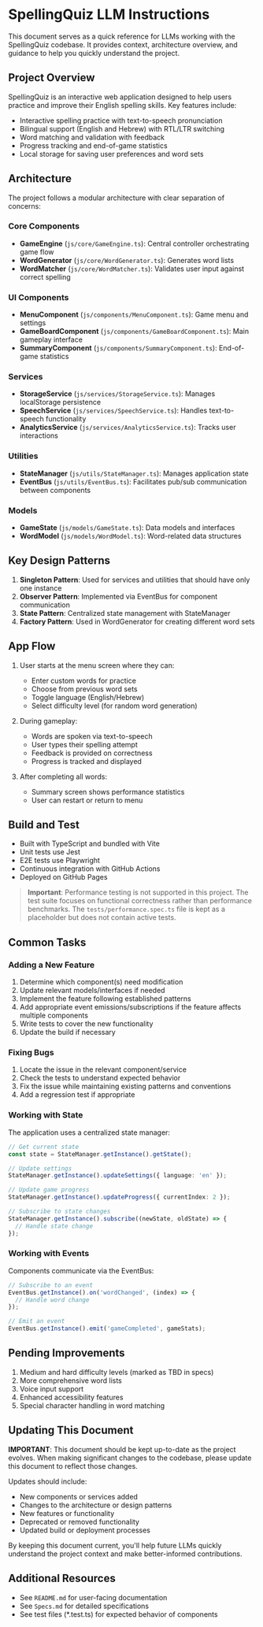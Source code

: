 # SpellingQuiz LLM Instructions

This document serves as a quick reference for LLMs working with the SpellingQuiz codebase. It provides context, architecture overview, and guidance to help you quickly understand the project.

## Project Overview

SpellingQuiz is an interactive web application designed to help users practice and improve their English spelling skills. Key features include:

- Interactive spelling practice with text-to-speech pronunciation
- Bilingual support (English and Hebrew) with RTL/LTR switching
- Word matching and validation with feedback
- Progress tracking and end-of-game statistics
- Local storage for saving user preferences and word sets

## Architecture

The project follows a modular architecture with clear separation of concerns:

### Core Components
- **GameEngine** (`js/core/GameEngine.ts`): Central controller orchestrating game flow
- **WordGenerator** (`js/core/WordGenerator.ts`): Generates word lists
- **WordMatcher** (`js/core/WordMatcher.ts`): Validates user input against correct spelling

### UI Components
- **MenuComponent** (`js/components/MenuComponent.ts`): Game menu and settings
- **GameBoardComponent** (`js/components/GameBoardComponent.ts`): Main gameplay interface
- **SummaryComponent** (`js/components/SummaryComponent.ts`): End-of-game statistics

### Services
- **StorageService** (`js/services/StorageService.ts`): Manages localStorage persistence
- **SpeechService** (`js/services/SpeechService.ts`): Handles text-to-speech functionality
- **AnalyticsService** (`js/services/AnalyticsService.ts`): Tracks user interactions

### Utilities
- **StateManager** (`js/utils/StateManager.ts`): Manages application state
- **EventBus** (`js/utils/EventBus.ts`): Facilitates pub/sub communication between components

### Models
- **GameState** (`js/models/GameState.ts`): Data models and interfaces
- **WordModel** (`js/models/WordModel.ts`): Word-related data structures

## Key Design Patterns

1. **Singleton Pattern**: Used for services and utilities that should have only one instance
2. **Observer Pattern**: Implemented via EventBus for component communication
3. **State Pattern**: Centralized state management with StateManager
4. **Factory Pattern**: Used in WordGenerator for creating different word sets

## App Flow

1. User starts at the menu screen where they can:
   - Enter custom words for practice
   - Choose from previous word sets
   - Toggle language (English/Hebrew)
   - Select difficulty level (for random word generation)

2. During gameplay:
   - Words are spoken via text-to-speech
   - User types their spelling attempt
   - Feedback is provided on correctness
   - Progress is tracked and displayed

3. After completing all words:
   - Summary screen shows performance statistics
   - User can restart or return to menu

## Build and Test

- Built with TypeScript and bundled with Vite
- Unit tests use Jest
- E2E tests use Playwright
- Continuous integration with GitHub Actions
- Deployed on GitHub Pages

> **Important**: Performance testing is not supported in this project. The test suite focuses on functional correctness rather than performance benchmarks. The `tests/performance.spec.ts` file is kept as a placeholder but does not contain active tests.

## Common Tasks

### Adding a New Feature

1. Determine which component(s) need modification
2. Update relevant models/interfaces if needed
3. Implement the feature following established patterns
4. Add appropriate event emissions/subscriptions if the feature affects multiple components
5. Write tests to cover the new functionality
6. Update the build if necessary

### Fixing Bugs

1. Locate the issue in the relevant component/service
2. Check the tests to understand expected behavior
3. Fix the issue while maintaining existing patterns and conventions
4. Add a regression test if appropriate

### Working with State

The application uses a centralized state manager:

```typescript
// Get current state
const state = StateManager.getInstance().getState();

// Update settings
StateManager.getInstance().updateSettings({ language: 'en' });

// Update game progress
StateManager.getInstance().updateProgress({ currentIndex: 2 });

// Subscribe to state changes
StateManager.getInstance().subscribe((newState, oldState) => {
  // Handle state change
});
```

### Working with Events

Components communicate via the EventBus:

```typescript
// Subscribe to an event
EventBus.getInstance().on('wordChanged', (index) => {
  // Handle word change
});

// Emit an event
EventBus.getInstance().emit('gameCompleted', gameStats);
```

## Pending Improvements

1. Medium and hard difficulty levels (marked as TBD in specs)
2. More comprehensive word lists
3. Voice input support
4. Enhanced accessibility features
5. Special character handling in word matching

## Updating This Document

**IMPORTANT**: This document should be kept up-to-date as the project evolves. When making significant changes to the codebase, please update this document to reflect those changes.

Updates should include:
- New components or services added
- Changes to the architecture or design patterns
- New features or functionality
- Deprecated or removed functionality
- Updated build or deployment processes

By keeping this document current, you'll help future LLMs quickly understand the project context and make better-informed contributions.

## Additional Resources

- See `README.md` for user-facing documentation
- See `Specs.md` for detailed specifications
- See test files (*.test.ts) for expected behavior of components
